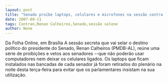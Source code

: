 ```yaml
---
layout: post
title: "Senado proíbe laptops, celulares e microfones na sessão contra Renan. Estão com vergonha de quê?"
date: 2007-09-11
tags: Contran,Renan Calheiros,Senado,sessão solene
author: None
---
```

Da Folha Online, em Bras&iacute;lia 
A sess&atilde;o secreta que vai selar o destino pol&iacute;tico do presidente do Senado, Renan Calheiros (PMDB-AL), re&uacute;ne uma s&eacute;rie de proibi&ccedil;&otilde;es e vetos aos senadores --que n&atilde;o poder&atilde;o usar computadores nem deixar os celulares ligados. Os laptops que ficam instalados nas bancadas de cada senador j&aacute; foram retirados do plen&aacute;rio na noite desta ter&ccedil;a-feira para evitar que os parlamentares insistam na sua utiliza&ccedil;&atilde;o.&nbsp; 